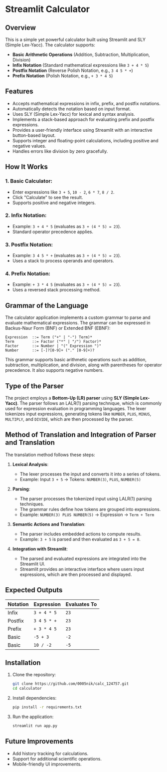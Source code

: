 # Streamlit Calculator

## Overview
This is a simple yet powerful calculator built using Streamlit and SLY (Simple Lex-Yacc). The calculator supports:
- **Basic Arithmetic Operations** (Addition, Subtraction, Multiplication, Division)
- **Infix Notation** (Standard mathematical expressions like `3 + 4 * 5`)
- **Postfix Notation** (Reverse Polish Notation, e.g., `3 4 5 * +`)
- **Prefix Notation** (Polish Notation, e.g., `+ 3 * 4 5`)

## Features
- Accepts mathematical expressions in infix, prefix, and postfix notations.
- Automatically detects the notation based on input format.
- Uses SLY (Simple Lex-Yacc) for lexical and syntax analysis.
- Implements a stack-based approach for evaluating prefix and postfix expressions.
- Provides a user-friendly interface using Streamlit with an interactive button-based layout.
- Supports integer and floating-point calculations, including positive and negative values.
- Handles errors like division by zero gracefully.

## How It Works
### 1. Basic Calculator:
- Enter expressions like `3 + 5`, `10 - 2`, `6 * 7`, `8 / 2`.
- Click "Calculate" to see the result.
- Supports positive and negative integers.

### 2. Infix Notation:
- Example: `3 + 4 * 5` (evaluates as `3 + (4 * 5) = 23`).
- Standard operator precedence applies.

### 3. Postfix Notation:
- Example: `3 4 5 * +` (evaluates as `3 + (4 * 5) = 23`).
- Uses a stack to process operands and operators.

### 4. Prefix Notation:
- Example: `+ 3 * 4 5` (evaluates as `3 + (4 * 5) = 23`).
- Uses a reversed stack processing method.

## Grammar of the Language
The calculator application implements a custom grammar to parse and evaluate mathematical expressions. The grammar can be expressed in Backus-Naur Form (BNF) or Extended BNF (EBNF):
```
Expression  ::= Term ("+" | "-") Term)*
Term        ::= Factor ("*" | "/") Factor)*
Factor      ::= Number | "(" Expression ")"
Number      ::= [-]?[0-9]+ ("." [0-9]+)?
```
This grammar supports basic arithmetic operations such as addition, subtraction, multiplication, and division, along with parentheses for operator precedence. It also supports negative numbers.

## Type of the Parser
The project employs a **Bottom-Up (LR) parser** using **SLY (Simple Lex-Yacc)**. The parser follows an LALR(1) parsing technique, which is commonly used for expression evaluation in programming languages. The lexer tokenizes input expressions, generating tokens like `NUMBER`, `PLUS`, `MINUS`, `MULTIPLY`, and `DIVIDE`, which are then processed by the parser.

## Method of Translation and Integration of Parser and Translation
The translation method follows these steps:

1. **Lexical Analysis**:
   - The lexer processes the input and converts it into a series of tokens.
   - Example: Input `3 + 5` → Tokens: `NUMBER(3)`, `PLUS`, `NUMBER(5)`

2. **Parsing**:
   - The parser processes the tokenized input using LALR(1) parsing techniques.
   - The grammar rules define how tokens are grouped into expressions.
   - Example: `NUMBER(3) PLUS NUMBER(5)` → Expression → `Term + Term`

3. **Semantic Actions and Translation**:
   - The parser includes embedded actions to compute results.
   - Example: `3 + 5` is parsed and then evaluated as `3 + 5 = 8`.

4. **Integration with Streamlit**:
   - The parsed and evaluated expressions are integrated into the Streamlit UI.
   - Streamlit provides an interactive interface where users input expressions, which are then processed and displayed.

## Expected Outputs
| Notation | Expression | Evaluates To |
|----------|------------|-------------|
| Infix    | `3 + 4 * 5` | `23` |
| Postfix  | `3 4 5 * +` | `23` |
| Prefix   | `+ 3 * 4 5` | `23` |
| Basic    | `-5 + 3`    | `-2` |
| Basic    | `10 / -2`   | `-5` |

## Installation
1. Clone the repository:
   ```sh
   git clone https://github.com/0005nik/calc_124757.git
   cd calculator
   ```
2. Install dependencies:
   ```sh
   pip install -r requirements.txt
   ```
3. Run the application:
   ```sh
   streamlit run app.py
   ```

## Future Improvements
- Add history tracking for calculations.
- Support for additional scientific operations.
- Mobile-friendly UI improvements.
